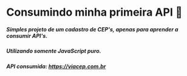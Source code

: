 # Consumindo minha primeira API 🥇
##### Simples projeto de um cadastro de CEP's, apenas para aprender a consumir API's.
##### Utilizando somente JavaScript puro.
##### API consumida: https://viacep.com.br
